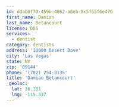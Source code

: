 ```yaml
---
id: ddab0f70-459b-4862-a8eb-8c5f65f6e476
first_name: Damian
last_name: Betancourt
license: DDS
services:
  - dentist
category: dentists
address: '10900 Desert Dove'
city: 'Las Vegas'
state: NV
zip: '89144'
phone: '(702) 254-3135'
title: 'Damian Betancourt'
_geoloc:
  lat: 36.181
  lng: -115.337
---
```

